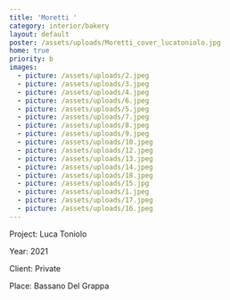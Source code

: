 ```yaml
---
title: 'Moretti '
category: interior/bakery
layout: default
poster: /assets/uploads/Moretti_cover_lucatoniolo.jpg
home: true
priority: b
images:
  - picture: /assets/uploads/2.jpeg
  - picture: /assets/uploads/3.jpeg
  - picture: /assets/uploads/4.jpeg
  - picture: /assets/uploads/6.jpeg
  - picture: /assets/uploads/5.jpeg
  - picture: /assets/uploads/7.jpeg
  - picture: /assets/uploads/8.jpeg
  - picture: /assets/uploads/9.jpeg
  - picture: /assets/uploads/10.jpeg
  - picture: /assets/uploads/12.jpeg
  - picture: /assets/uploads/13.jpeg
  - picture: /assets/uploads/14.jpeg
  - picture: /assets/uploads/18.jpeg
  - picture: /assets/uploads/15.jpg
  - picture: /assets/uploads/1.jpeg
  - picture: /assets/uploads/17.jpeg
  - picture: /assets/uploads/16.jpeg
---
```

Project: Luca Toniolo

Year: 2021

Client: Private

Place: Bassano Del Grappa



